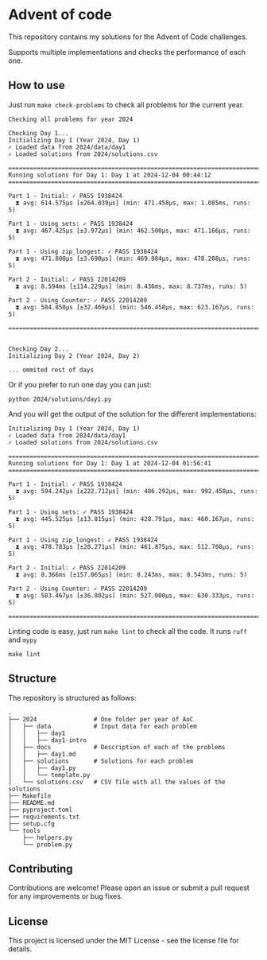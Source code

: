 # Advent of code
This repository contains my solutions for the Advent of Code challenges.

Supports multiple implementations and checks the performance of each one.

## How to use
Just run `make check-problems` to check all problems for the current year.
```shell
Checking all problems for year 2024

Checking Day 1...
Initializing Day 1 (Year 2024, Day 1)
✓ Loaded data from 2024/data/day1
✓ Loaded solutions from 2024/solutions.csv

=================================================================================
Running solutions for Day 1: Day 1 at 2024-12-04 00:44:12
=================================================================================

Part 1 - Initial: ✓ PASS 1938424
  ⧗ avg: 614.575µs [±264.039µs] (min: 471.458µs, max: 1.085ms, runs: 5)

Part 1 - Using sets: ✓ PASS 1938424
  ⧗ avg: 467.425µs [±3.972µs] (min: 462.500µs, max: 471.166µs, runs: 5)

Part 1 - Using zip_longest: ✓ PASS 1938424
  ⧗ avg: 471.800µs [±3.690µs] (min: 469.084µs, max: 478.208µs, runs: 5)

Part 2 - Initial: ✓ PASS 22014209
  ⧗ avg: 8.594ms [±114.229µs] (min: 8.436ms, max: 8.737ms, runs: 5)

Part 2 - Using Counter: ✓ PASS 22014209
  ⧗ avg: 584.850µs [±32.469µs] (min: 546.458µs, max: 623.167µs, runs: 5)

=================================================================================


Checking Day 2...
Initializing Day 2 (Year 2024, Day 2)

... ommited rest of days
```

Or if you prefer to run one day you can just:
```shell
python 2024/solutions/day1.py
```
And you will get the output of the solution for the different implementations:
```shell
Initializing Day 1 (Year 2024, Day 1)
✓ Loaded data from 2024/data/day1
✓ Loaded solutions from 2024/solutions.csv

=================================================================================
Running solutions for Day 1: Day 1 at 2024-12-04 01:56:41
=================================================================================

Part 1 - Initial: ✓ PASS 1938424
  ⧗ avg: 594.242µs [±222.712µs] (min: 486.292µs, max: 992.458µs, runs: 5)

Part 1 - Using sets: ✓ PASS 1938424
  ⧗ avg: 445.525µs [±13.815µs] (min: 428.791µs, max: 460.167µs, runs: 5)

Part 1 - Using zip_longest: ✓ PASS 1938424
  ⧗ avg: 478.783µs [±20.271µs] (min: 461.875µs, max: 512.708µs, runs: 5)

Part 2 - Initial: ✓ PASS 22014209
  ⧗ avg: 8.366ms [±157.065µs] (min: 8.243ms, max: 8.543ms, runs: 5)

Part 2 - Using Counter: ✓ PASS 22014209
  ⧗ avg: 583.467µs [±36.802µs] (min: 527.000µs, max: 630.333µs, runs: 5)

=================================================================================
```

Linting code is easy, just run `make lint` to check all the code. It runs `ruff` and `mypy`
```shell
make lint
```

## Structure
The repository is structured as follows:
```
.
├── 2024                # One folder per year of AoC
│   ├── data            # Input data for each problem
│   │   ├── day1
│   │   ├── day1-intro
│   ├── docs            # Description of each of the problems
│   │   ├── day1.md
│   ├── solutions       # Solutions for each problem
│   │   ├── day1.py
│   │   └── template.py
│   └── solutions.csv   # CSV file with all the values of the solutions
├── Makefile
├── README.md
├── pyproject.toml
├── requirements.txt
├── setup.cfg
└── tools
    ├── helpers.py
    └── problem.py
```
## Contributing
Contributions are welcome! Please open an issue or submit a pull request for any improvements or bug fixes.

## License
This project is licensed under the MIT License - see the license file for details.
